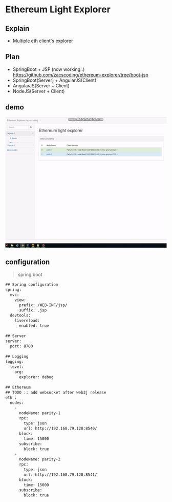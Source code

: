 # Ethereum Light Explorer

## Explain

- Multiple eth client's explorer


## Plan
- SpringBoot + JSP (now working..)  
https://github.com/zacscoding/ethereum-explorer/tree/boot-jsp
- SpringBoot(Server) + AngularJS(Client)
- AngularJS(Server + Client)
- NodeJS(Server + Client)

## demo  

![demo](./images/demo.gif)

## configuration

> spring boot  

```
## Spring configuration
spring:
  mvc:
    view:
      prefix: /WEB-INF/jsp/
      suffix: .jsp
  devtools:
    livereload:
      enabled: true

## Server
server:
  port: 8700

## Logging
logging:
  level:
    org:
      explorer: debug

## Ethereum
## TODO :: add websocket after web3j release
eth :
  nodes:
    -
      nodeName: parity-1      
      rpc:
        type: json
        url: http://192.168.79.128:8540/
      block:
        time: 15000
      subscribe:
        block: true
    -
      nodeName: parity-2
      rpc:
        type: json
        url: http://192.168.79.128:8541/
      block:
        time: 15000
      subscribe:
        block: true
```
